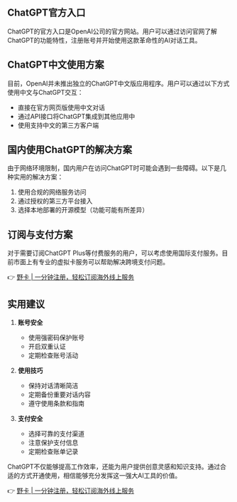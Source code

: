## ChatGPT官方入口

ChatGPT的官方入口是OpenAI公司的官方网站。用户可以通过访问官网了解ChatGPT的功能特性，注册账号并开始使用这款革命性的AI对话工具。

## ChatGPT中文使用方案

目前，OpenAI并未推出独立的ChatGPT中文版应用程序。用户可以通过以下方式使用中文与ChatGPT交互：

- 直接在官方网页版使用中文对话
- 通过API接口将ChatGPT集成到其他应用中
- 使用支持中文的第三方客户端

## 国内使用ChatGPT的解决方案

由于网络环境限制，国内用户在访问ChatGPT时可能会遇到一些障碍。以下是几种实用的解决方案：

1. 使用合规的网络服务访问
2. 通过授权的第三方平台接入
3. 选择本地部署的开源模型（功能可能有所差异）

## 订阅与支付方案

对于需要订阅ChatGPT Plus等付费服务的用户，可以考虑使用国际支付服务。目前市面上有专业的虚拟卡服务可以帮助解决跨境支付问题。

👉 [野卡 | 一分钟注册，轻松订阅海外线上服务](https://bit.ly/bewildcard)

## 实用建议

1. **账号安全**
   - 使用强密码保护账号
   - 开启双重认证
   - 定期检查账号活动

2. **使用技巧**
   - 保持对话清晰简洁
   - 定期备份重要对话内容
   - 遵守使用条款和指南

3. **支付安全**
   - 选择可靠的支付渠道
   - 注意保护支付信息
   - 定期检查账单记录

ChatGPT不仅能够提高工作效率，还能为用户提供创意灵感和知识支持。通过合适的方式开通使用，相信能够充分发挥这一强大AI工具的价值。

👉 [野卡 | 一分钟注册，轻松订阅海外线上服务](https://bit.ly/bewildcard)